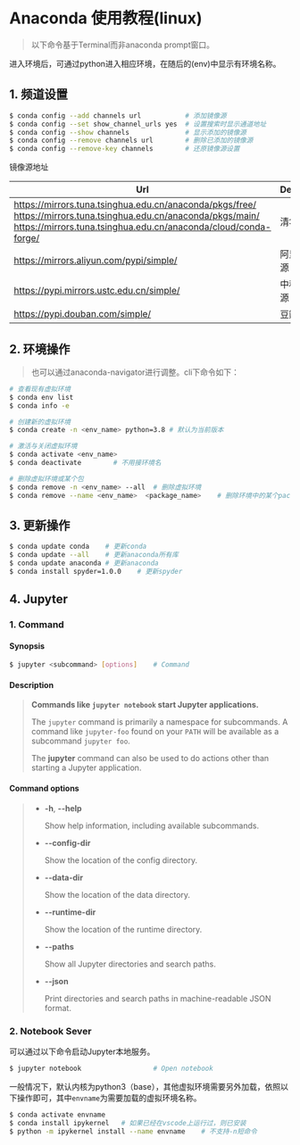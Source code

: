  

# Anaconda 使用教程(linux)

> 以下命令基于Terminal而非anaconda prompt窗口。

进入环境后，可通过python进入相应环境，在随后的(env)中显示有环境名称。

## 1. 频道设置

```bash
$ conda config --add channels url			# 添加镜像源
$ conda config --set show_channel_urls yes	# 设置搜索时显示通道地址
$ conda config --show channels				# 显示添加的镜像源
$ conda config --remove channels url		# 删除已添加的镜像源
$ conda config --remove-key channels		# 还原镜像源设置
```

镜像源地址

| Url                                                          | Description  |
| ------------------------------------------------------------ | ------------ |
| https://mirrors.tuna.tsinghua.edu.cn/anaconda/pkgs/free/ <br />https://mirrors.tuna.tsinghua.edu.cn/anaconda/pkgs/main/<br />https://mirrors.tuna.tsinghua.edu.cn/anaconda/cloud/conda-forge/ | 清华镜像源   |
| https://mirrors.aliyun.com/pypi/simple/                      | 阿里云镜像源 |
| https://pypi.mirrors.ustc.edu.cn/simple/                     | 中科大镜像源 |
| https://pypi.douban.com/simple/                              | 豆瓣镜像源   |



## 2. 环境操作

> 也可以通过anaconda-navigator进行调整。cli下命令如下：

```bash
# 查看现有虚拟环境
$ conda env list
$ conda info -e

# 创建新的虚拟环境
$ conda create -n <env_name> python=3.8	# 默认为当前版本

# 激活与关闭虚拟环境
$ conda activate <env_name>
$ conda deactivate        # 不用接环境名

# 删除虚拟环境或某个包
$ conda remove -n <env_name> --all	# 删除虚拟环境
$ conda remove --name <env_name>  <package_name>	# 删除环境中的某个package
```



## 3. 更新操作

```bash
$ conda update conda	# 更新conda
$ conda update --all	# 更新anaconda所有库
$ conda update anaconda	# 更新anaconda
$ conda install spyder=1.0.0	# 更新spyder
```



## 4. Jupyter

### 1. Command

#### Synopsis

```bash
$ jupyter <subcommand> [options]	# Command
```

#### Description

> **Commands like `jupyter notebook` start Jupyter applications.** 
>
> The `jupyter` command is primarily a namespace for subcommands. A command like `jupyter-foo` found on your `PATH` will be available as a subcommand `jupyter foo`.
>
> The **jupyter** command can also be used to do actions other than starting a Jupyter application.

#### Command options

> - **-h**, **--help**
>
> 	Show help information, including available subcommands.
>
> - **--config-dir**
>
> 	Show the location of the config directory.
>
> - **--data-dir**
>
> 	Show the location of the data directory.
>
> - **--runtime-dir**
>
> 	Show the location of the runtime directory.
>
> - **--paths**
>
> 	Show all Jupyter directories and search paths.
>
> - **--json**
>
> 	Print directories and search paths in machine-readable JSON format.



### 2. Notebook Sever

可以通过以下命令启动Jupyter本地服务。

```bash
$ jupyter notebook 					# Open notebook
```

一般情况下，默认内核为python3（base），其他虚拟环境需要另外加载，依照以下操作即可，其中`envname`为需要加载的虚拟环境名称。

```bash
$ conda activate envname
$ conda install ipykernel	# 如果已经在vscode上运行过，则已安装
$ python -m ipykernel install --name envname	# 不支持-n短命令
```

